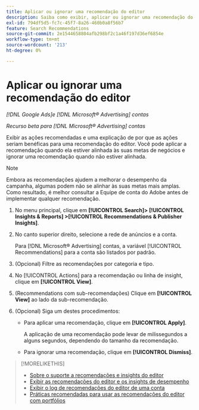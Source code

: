 ```yaml
---
title: Aplicar ou ignorar uma recomendação do editor
description: Saiba como exibir, aplicar ou ignorar uma recomendação do editor.
exl-id: 794df5d5-fc7c-45f7-8a26-460b0a8f56b7
feature: Search Recommendations
source-git-commit: 2e1544658804afb298bf2c1a46f197d36ef6854e
workflow-type: tm+mt
source-wordcount: '213'
ht-degree: 0%

---
```


# Aplicar ou ignorar uma recomendação do editor

*[!DNL Google Ads]e [!DNL Microsoft® Advertising] contas*

*Recurso beta para [!DNL Microsoft® Advertising] contas*

Exibir as ações recomendadas e uma explicação de por que as ações seriam benéficas para uma recomendação do editor. Você pode aplicar a recomendação quando ela estiver alinhada às suas metas de negócios e ignorar uma recomendação quando não estiver alinhada.

>[!NOTE]
>
>Embora as recomendações ajudem a melhorar o desempenho da campanha, algumas podem não se alinhar às suas metas mais amplas. Como resultado, é melhor consultar a Equipe de conta do Adobe antes de implementar qualquer recomendação.

1. No menu principal, clique em **[!UICONTROL Search]> [!UICONTROL Insights & Reports] >[!UICONTROL Recommendations & Publisher Insights]**.

1. No canto superior direito, selecione a rede de anúncios e a conta.

   Para [!DNL Microsoft® Advertising] contas, a variável [!UICONTROL Recommendations] para a conta são listados por padrão.

1. (Opcional) Filtre as recomendações por categoria e tipo.

1. No [!UICONTROL Actions] para a recomendação ou linha de insight, clique em **[!UICONTROL View]**.

1. (Recommendations com sub-recomendações) Clique em **[!UICONTROL View]** ao lado da sub-recomendação.

1. (Opcional) Siga um destes procedimentos:

   * Para aplicar uma recomendação, clique em **[!UICONTROL Apply]**.

     A aplicação de uma recomendação pode levar de milissegundos a alguns segundos, dependendo do tamanho da recomendação.

   * Para ignorar uma recomendação, clique em **[!UICONTROL Dismiss]**.

>[!MORELIKETHIS]
>
>* [Sobre o suporte a recomendações e insights do editor](recommendation-support.md)
>* [Exibir as recomendações do editor e os insights de desempenho](recommendation-view.md)
>* [Exibir o log de recomendações do editor de uma conta](recommendation-view-log.md)
>* [Práticas recomendadas para usar as recomendações do editor com portfólios](recommendation-best-practices.md)

